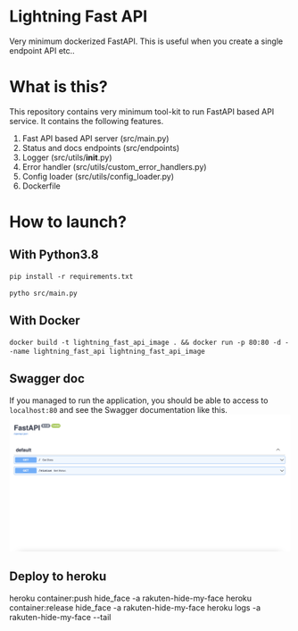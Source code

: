 # Lightning Fast API
Very minimum dockerized FastAPI. This is useful when you create a single endpoint API etc..


# What is this?
This repository contains very minimum tool-kit to run FastAPI based API service.
It contains the following features.

1. Fast API based API server (src/main.py)
2. Status and docs endpoints (src/endpoints)
2. Logger (src/utils/__init__.py)
3. Error handler (src/utils/custom_error_handlers.py)
4. Config loader (src/utils/config_loader.py)
5. Dockerfile

# How to launch?

## With Python3.8
```
pip install -r requirements.txt
```

```
pytho src/main.py
```

## With Docker
```
docker build -t lightning_fast_api_image . && docker run -p 80:80 -d --name lightning_fast_api lightning_fast_api_image 
```

## Swagger doc
If you managed to run the application, you should be able to access to `localhost:80` and see the Swagger documentation like this.
![alt text](docs/swagger.png "Swagger")

## Deploy to heroku
heroku container:push hide_face -a rakuten-hide-my-face
heroku container:release hide_face -a rakuten-hide-my-face
heroku logs -a rakuten-hide-my-face --tail 